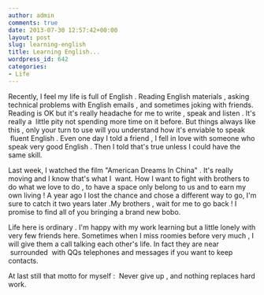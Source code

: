 ```yaml
---
author: admin
comments: true
date: 2013-07-30 12:57:42+00:00
layout: post
slug: learning-english
title: Learning English...
wordpress_id: 642
categories:
- Life
---
```


Recently, I feel my life is full of English . Reading English materials , asking technical problems with English emails , and sometimes joking with friends. Reading is OK but it's really headache for me to write , speak and listen . It's really a  little pity not spending more time on it before. But things always like this , only your turn to use will you understand how it's enviable to speak  fluent English . Even one day I told a friend , I fell in love with someone who speak very good English . Then I told that's true unless I could have the same skill.

Last week, I watched the film "American Dreams In China" . It's really moving and I know that's what I  want. How I want to fight with brothers to do what we love to do , to have a space only belong to us and to earn my own living ! A year ago I lost the chance and chose a different way to go, I'm sure to catch it two years later .My brothers , wait for me to go back ! I promise to find all of you bringing a brand new bobo.

Life here is ordinary . I'm happy with my work learning but a little lonely with very few friends here. Sometimes when I miss roomies before very much , I will give them a call talking each other's life. In fact they are near  surrounded  with QQs telephones and messages if you want to keep contacts.

At last still that motto for myself :  Never give up , and nothing replaces hard work.
